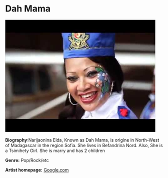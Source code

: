 # Dah Mama

![Dah Mama](Dah-mama.jpg)

**Biography**:Narijaonina Elda, Known as Dah Mama, is origine in North-West of Madagascar in the region Sofia. She lives in Befandrina Nord. Also, She is a Tsimihety Girl. She is marry and has 2 children

**Genre:** Pop/Rock/etc

**Artist homepage:** [Google.com](www.google.com)
